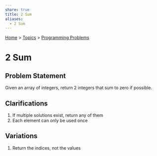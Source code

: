 ```yaml
---  
share: true  
title: 2 Sum  
aliases:  
  - 2 Sum  
---  
```

[Home](../../index.md) > [Topics](../index.md) > [Programming Problems](./index.md)  
# 2 Sum  
## Problem Statement  
Given an array of integers, return 2 integers that sum to zero if possible.  
  
## Clarifications  
1. If multiple solutions exist, return any of them  
2. Each element can only be used once  
  
## Variations  
1. Return the indices, not the values  
